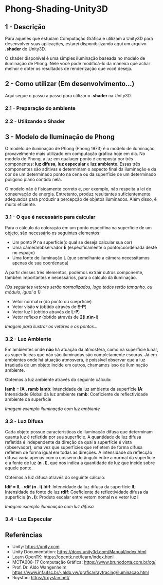 # Phong-Shading-Unity3D

## 1 - Descrição
Para aqueles que estudam Computação Gráfica e utilizam a Unity3D para desenvolver suas aplicações, estarei disponibilizando aqui um arquivo **.shader** do Unity3D.

O shader disponível é uma simples iluminação baseada no modelo de iluminação de Phong. Nele você pode modificá-lo da maneira que achar melhor e obter os resultados de renderização que você deseja.

## 2 - Como utilizar (Em desenvolvimento...)
Aqui segue o passo a passo para utilizar o **.shader** na Unity3D.

### 2.1 - Preparação do ambiente

### 2.2 - Utilizando o Shader

## 3 - Modelo de Iluminação de Phong
O modelo de iluminação de Phong (Phong 1973) é o modelo de iluminação provavelmente mais utilizado em computação gráfica hoje em dia. No modelo de Phong, a luz em qualuqer ponto é composta por três componentes: **luz difusa**, **luz especular** e **luz ambiente**. Essas três componentes são aditivas e determinam o aspecto final da iluminação e da cor de um determinado ponto na cena ou da superfície de um determinado polígono plano contido nela.

O modelo não é fisicamente correto e, por exemplo, não respeita a lei de conservação de energia. Entretanto, produz resultantes suficientemente adequados para produzir a percepção de objetos iluminados. Além disso, é muito eficiente.

### 3.1 -  O que é necessário para calcular
Para o cálculo da coloração em um ponto específina na superficie de um objeto, são necessário os seguintes elementos:
- Um ponto **P** na superfície(o qual se deseja calcular sua cor)
- Uma câmera/observador **E** (especificamente o ponto/coordenada deste no espaço)
- Uma fonte de iluminação **L** (que semelhante a câmera necessitamos apenas de sua coordenada)

A partir desses três elementos, podemos extraír outros componente, também importantes e necessários, para o cálculo da iluminação.

*(Os seguintes vetores serão normalizados, logo todos terão tamanho, ou módulo, igual a 1)*
- Vetor normal **n** (do ponto ou sueprfície)
- Vetor visão **v** (obtido através de **E-P**)
- Vetor luz **l** (obtido através de **L-P**)
- Vetor reflexo **r** (obtido através de **2(l.n)n-l**)

*Imagem para ilustrar os vetores e os pontos...*

### 3.2 - Luz Ambiente
Em ambientes onde **não** há atuação da atmosfera, como na superfície lunar, as superfícieas que não são iluminadas são completamente escuras. Já em ambientes onde há atuação atmosvera, é poissível observar que a luz irradiada de um objeto incide em outros, chamamos isso de iluminação ambiente.

Obtemos a luz ambiente através do seguinte cálculo:

**Iamb = IA . ramb**
**Iamb**: Intencidade da luz ambiente da superfície
**IA**: Intensidade Global da luz ambiente 
**ramb**: Coeficiente de reflectividade ambiente da superfície

*Imagem exemplo iluminação com luz ambiente*

### 3.3 - Luz Difusa
Cada objeto possue características de iluminação difusa que determinam quanta luz é refletida por sua superfície. A quantidade de luz difusa refletida é independente da direção da qual a superfície é vista (observador), uma vez que superfícies que refletem de forma difusa refletem de forma igual em todas as direções. A intensidade da reflecção difusa varia apenas com o cosseno do ângulo entre a normal da superfície e a fonte de luz (**n . l**), que nos indica a quantidade de luz que incide sobre aquele ponto.

Obtemos a luz difusa através do seguinte cálculo:

**Idif = IL . rdif (n . l)**
**Idif**: Intencidade da luz difusa da superfície
**IL**: Intensidade da fonte de luz
**rdif**: Coeficiente de reflectividade difusa da superfície
**(n . l)**: Produto escalar entre vetorn nomal **n** e vetor luz **l**

*Imagem exemplo iluminação com luz difusa*

### 3.4 - Luz Especular

## Referências
- Unity: <https://unity.com>
- Unity Documentation: <https://docs.unity3d.com/Manual/index.html>
- Learn OpenTK: <https://opentk.net/learn/index.html>
- MCTA008-17 Computação Gráfica: <https://www.brunodorta.com.br/cg/>
- Prof. Dr. Aldo Wangenheim: <https://www.inf.ufsc.br/~aldo.vw/grafica/raytracing/iluminacao.html>
- Roystan: <https://roystan.net/>
